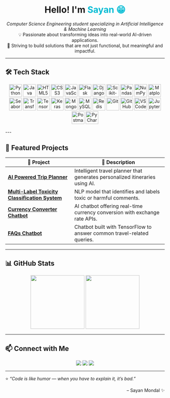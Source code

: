 <!-- HEADER -->
<h1 align="center">Hello! I'm <span style="color:#00bcd4;">Sayan 😁</span></h1>

<p align="center">
  <em>Computer Science Engineering student specializing in Artificial Intelligence & Machine Learning</em><br>
  💡 Passionate about transforming ideas into real-world AI-driven applications.<br>
  🚀 Striving to build solutions that are not just functional, but meaningful and impactful.
</p>

---

## 🛠️ Tech Stack

<p align="center">
  <img src="https://cdn.jsdelivr.net/gh/devicons/devicon/icons/python/python-original.svg" height="40" alt="Python" />
  <img src="https://cdn.jsdelivr.net/gh/devicons/devicon/icons/java/java-original.svg" height="40" alt="Java" />

  <img src="https://cdn.jsdelivr.net/gh/devicons/devicon/icons/html5/html5-original.svg" height="40" alt="HTML5" />
  <img src="https://cdn.jsdelivr.net/gh/devicons/devicon/icons/css3/css3-original.svg" height="40" alt="CSS3" />
  <img src="https://cdn.jsdelivr.net/gh/devicons/devicon/icons/javascript/javascript-original.svg" height="40" alt="JavaScript" />

  <img src="https://cdn.jsdelivr.net/gh/devicons/devicon/icons/flask/flask-original.svg" height="40" alt="Flask" />
  <img src="https://cdn.jsdelivr.net/gh/devicons/devicon/icons/django/django-plain.svg" height="40" alt="Django" />
  <img src="https://cdn.jsdelivr.net/gh/devicons/devicon/icons/scikitlearn/scikitlearn-original.svg" height="40" alt="Scikit-learn" />
  <img src="https://cdn.jsdelivr.net/gh/devicons/devicon/icons/pandas/pandas-original.svg" height="40" alt="Pandas" />
  <img src="https://cdn.jsdelivr.net/gh/devicons/devicon/icons/numpy/numpy-original.svg" height="40" alt="NumPy" />
  <img src="https://upload.wikimedia.org/wikipedia/commons/8/84/Matplotlib_icon.svg" height="40" alt="Matplotlib" />
  <img src="https://seaborn.pydata.org/_images/logo-tall-lightbg.svg" height="40" alt="Seaborn" />
  <img src="https://huggingface.co/front/assets/huggingface_logo-noborder.svg" height="40" alt="Transformers" />
  <img src="https://cdn.jsdelivr.net/gh/devicons/devicon/icons/tensorflow/tensorflow-original.svg" height="40" alt="TensorFlow" />
  <img src="https://cdn.jsdelivr.net/gh/devicons/devicon/icons/keras/keras-original.svg" height="40" alt="Keras" />

  <img src="https://cdn.jsdelivr.net/gh/devicons/devicon/icons/mongodb/mongodb-original.svg" height="40" alt="MongoDB" />
  <img src="https://cdn.jsdelivr.net/gh/devicons/devicon/icons/mysql/mysql-original.svg" height="40" alt="MySQL" />
  <img src="https://cdn.jsdelivr.net/gh/devicons/devicon/icons/redis/redis-original.svg" height="40" alt="Redis" />

  <img src="https://cdn.jsdelivr.net/gh/devicons/devicon/icons/git/git-original.svg" height="40" alt="Git" />
  <img src="https://cdn.jsdelivr.net/gh/devicons/devicon/icons/github/github-original.svg" height="40" alt="GitHub" />
  <img src="https://cdn.jsdelivr.net/gh/devicons/devicon/icons/vscode/vscode-original.svg" height="40" alt="VS Code" />
  <img src="https://cdn.jsdelivr.net/gh/devicons/devicon/icons/jupyter/jupyter-original.svg" height="40" alt="Jupyter Notebook" />
  <img src="https://www.vectorlogo.zone/logos/getpostman/getpostman-icon.svg" height="40" alt="Postman" />
  <img src="https://cdn.jsdelivr.net/gh/devicons/devicon/icons/pycharm/pycharm-original.svg" height="40" alt="PyCharm" />
</p>
---

## 🧠 Featured Projects

| 🧩 Project | 📝 Description |
|------------|----------------|
| [**AI Powered Trip Planner**](https://github.com/Sayan-Mondal2022/travAi.git) | Intelligent travel planner that generates personalized itineraries using AI. |
| [**Multi-Label Toxicity Classification System**](https://github.com/Sayan-Mondal2022/comment_toxicity_classifier.git) | NLP model that identifies and labels toxic or harmful comments. |
| [**Currency Converter Chatbot**](https://github.com/Sayan-Mondal2022/currency_converter.git) | AI chatbot offering real-time currency conversion with exchange rate APIs. |
| [**FAQs Chatbot**](https://github.com/Sayan-Mondal2022/faqs_chatbot.git) | Chatbot built with TensorFlow to answer common travel-related queries. |

---

## 📊 GitHub Stats

<p align="center">
  <img src="https://github-readme-streak-stats.herokuapp.com/?user=sayan-mondal2022&theme=tokyonight" height="170"/>
  <img src="https://github-readme-stats.vercel.app/api/top-langs/?username=sayan-mondal2022&layout=compact&theme=tokyonight" height="170"/>
</p>

---

## 📫 Connect with Me

<p align="center">
  <a href="https://linkedin.com/in/sayan-sm"><img src="https://img.shields.io/badge/LinkedIn-0A66C2?style=for-the-badge&logo=linkedin&logoColor=white"/></a>
  <a href="mailto:sayan.sm2024@gmail.com"><img src="https://img.shields.io/badge/Email-D14836?style=for-the-badge&logo=gmail&logoColor=white"/></a>
  <a href="https://github.com/Sayan-Mondal2022"><img src="https://img.shields.io/badge/GitHub-181717?style=for-the-badge&logo=github&logoColor=white"/></a>
</p>

---

⭐ *“Code is like humor — when you have to explain it, it’s bad.”*  
<p align="right">– Sayan Mondal ✨</p>

